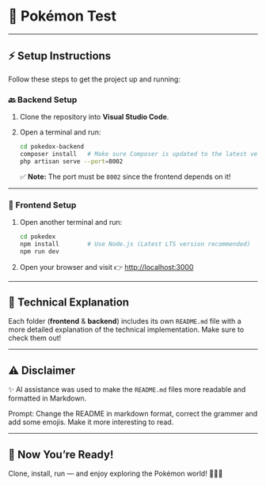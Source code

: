 # 🐉 Pokémon Test

---

## ⚡ Setup Instructions

Follow these steps to get the project up and running:

### 🔙 Backend Setup

1. Clone the repository into **Visual Studio Code**.
2. Open a terminal and run:

   ```bash
   cd pokedox-backend
   composer install   # Make sure Composer is updated to the latest version
   php artisan serve --port=8002
   ```

   ✅ **Note:** The port must be `8002` since the frontend depends on it!

---

### 🎨 Frontend Setup

1. Open another terminal and run:

   ```bash
   cd pokedex
   npm install        # Use Node.js (Latest LTS version recommended)
   npm run dev
   ```
2. Open your browser and visit 👉 [http://localhost:3000](http://localhost:3000)

---

## 📖 Technical Explanation

Each folder (**frontend** & **backend**) includes its own `README.md` file with a more detailed explanation of the technical implementation. Make sure to check them out!

---

## ⚠️ Disclaimer

✨ AI assistance was used to make the `README.md` files more readable and formatted in Markdown.

Prompt: Change the README in markdown format, correct the grammer and add some emojis. Make it more interesting to read.

---

## 🎉 Now You’re Ready!

Clone, install, run — and enjoy exploring the Pokémon world! 🧑‍💻🔥
